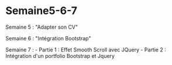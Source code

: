# Semaine5-6-7

Semaine 5 : "Adapter son CV" 

Semaine 6 : "Intégration Bootstrap"

Semaine 7 : 
    - Partie 1 : Effet Smooth Scroll avec JQuery
    - Partie 2 : Intégration d'un portfolio Bootstrap et Jquery